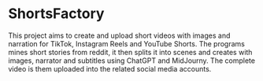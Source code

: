 # ShortsFactory

This project aims to create and upload short videos with images and narration for TikTok, Instagram Reels and YouTube Shorts.
The programs mines short stories from reddit, it then splits it into scenes and creates with images, narrator and subtitles using
ChatGPT and MidJourny.
The complete video is them uploaded into the related social media accounts.